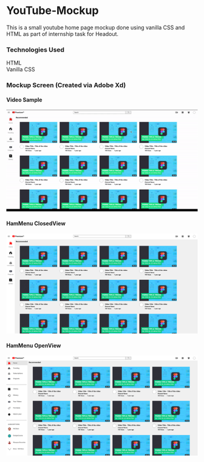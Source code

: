 # YouTube-Mockup
This is a small youtube home page mockup done using vanilla CSS and HTML as part of internship task for Headout.  

### Technologies Used  
   HTML  
   Vanilla CSS  
   
### Mockup Screen (Created via Adobe Xd)
#### Video Sample
![Homepage HamMenu Animation](/Screenshots/video.gif )
#### HamMenu ClosedView
![Homepage - Hamburger Menu Closed](/Screenshots/Home.png?raw=True )  
#### HamMenu OpenView
![Homepage - Hamburger Menu Open](/Screenshots/Home%20Transform.png?raw=True )
